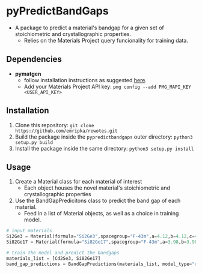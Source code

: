 # pyPredictBandGaps

* A package to predict a material's bandgap for a given set of stoichiometric and crystallographic properties. 
    * Relies on the Materials Project query funcionality for training data. 

## Dependencies
* **pymatgen**
    * follow installation instructions as suggested [here](https://pymatgen.org/index.html). 
    * Add your Materials Project API key: ``pmg config --add PMG_MAPI_KEY <USER_API_KEY>``

## Installation
1. Clone this repository: ``git clone https://github.com/emripka/rewotes.git``
2. Build the package inside the ``pypredictbandgaps`` outer directory: ``python3 setup.py build``
3. Install the package inside the same directory: ``python3 setup.py install``

## Usage 

1. Create a Material class for each material of interest 
    * Each object houses the novel material's stoichiometric and crystallographic properties
2. Use the BandGapPredicitons class to predict the band gap of each material. 
    * Feed in a list of Material objects, as well as a choice in training model. 

```python
# input materials
Si2Ge3 = Material(formula="Si2Ge3",spacegroup="F-43m",a=4.12,b=4.12,c=4.12,alpha=59.99,beta=59.99,gamma=59.99,volume=45)
Si82Ge17 = Material(formula="Si82Ge17",spacegroup="F-43m",a=3.98,b=3.98,c=3.98,alpha=59.99,beta=59.99,gamma=59.99,volume=39)

# train the model and predict the bandgaps
materials_list = [Cd2Se3, Si82Ge17]
band_gap_predictions = BandGapPredictions(materials_list, model_type="random_forest")
```
